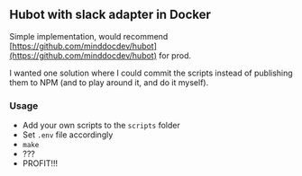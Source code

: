 ## Hubot with slack adapter in Docker

Simple implementation, would recommend [https://github.com/minddocdev/hubot](https://github.com/minddocdev/hubot) for prod. 

I wanted one solution where I could commit the scripts instead of publishing them to NPM (and to play around it, and do it myself).

### Usage

- Add your own scripts to the `scripts` folder
- Set `.env` file accordingly
- `make`
- ???
- PROFIT!!!